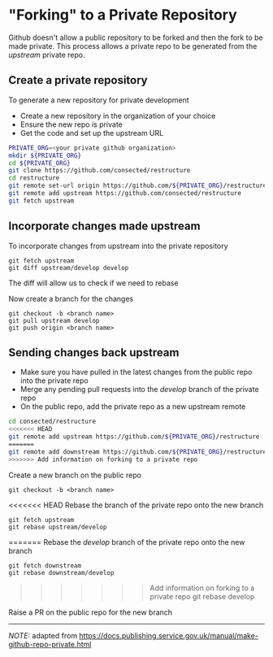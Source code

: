 # "Forking" to a Private Repository

Github doesn't allow a public repository to be forked and then the fork to be made private. This process allows a private repo to be generated from the _upstream_ private repo.

## Create a private repository

To generate a new repository for private development

- Create a new repository in the organization of your choice
- Ensure the new repo is private
- Get the code and set up the upstream URL

```sh
PRIVATE_ORG=<your private github organization>
mkdir ${PRIVATE_ORG}
cd ${PRIVATE_ORG}
git clone https://github.com/consected/restructure
cd restructure
git remote set-url origin https://github.com/${PRIVATE_ORG}/restructure
git remote add upstream https://github.com/consected/restructure
git fetch upstream
```

## Incorporate changes made upstream

To incorporate changes from upstream into the private repository

    git fetch upstream
    git diff upstream/develop develop

The diff will allow us to check if we need to rebase

Now create a branch for the changes

    git checkout -b <branch name>
    git pull upstream develop
    git push origin <branch name>

## Sending changes back upstream

- Make sure you have pulled in the latest changes from the public repo into the private repo
- Merge any pending pull requests into the _develop_ branch of the private repo
- On the public repo, add the private repo as a new upstream remote

```sh
cd consected/restructure
<<<<<<< HEAD
git remote add upstream https://github.com/${PRIVATE_ORG}/restructure
=======
git remote add downstream https://github.com/${PRIVATE_ORG}/restructure
>>>>>>> Add information on forking to a private repo
```

Create a new branch on the public repo

    git checkout -b <branch name>

<<<<<<< HEAD
Rebase the branch of the private repo onto the new branch

    git fetch upstream
    git rebase upstream/develop
=======
Rebase the _develop_ branch of the private repo onto the new branch

    git fetch downstream
    git rebase downstream/develop
>>>>>>> Add information on forking to a private repo
    git rebase develop

Raise a PR on the public repo for the new branch

---

_NOTE:_ adapted from https://docs.publishing.service.gov.uk/manual/make-github-repo-private.html
